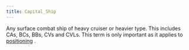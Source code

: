 ```yaml
---
title: Capital_Ship
---
```

Any surface combat ship of heavy cruiser or heavier type. This includes
CAs, BCs, BBs, CVs and CVLs. This term is only important as it applies
to [positioning](/wiki/Positioning "Positioning") .
